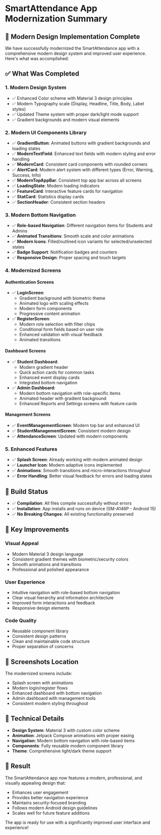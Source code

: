 # SmartAttendance App Modernization Summary

## 🎨 Modern Design Implementation Complete

We have successfully modernized the SmartAttendance app with a comprehensive modern design system and improved user experience. Here's what was accomplished:

## ✅ What Was Completed

### 1. **Modern Design System**
- ✅ Enhanced Color scheme with Material 3 design principles
- ✅ Modern Typography scale (Display, Headline, Title, Body, Label styles)
- ✅ Updated Theme system with proper dark/light mode support
- ✅ Gradient backgrounds and modern visual elements

### 2. **Modern UI Components Library**
- ✅ **GradientButton**: Animated buttons with gradient backgrounds and loading states
- ✅ **ModernTextField**: Enhanced text fields with modern styling and error handling
- ✅ **ModernCard**: Consistent card components with rounded corners
- ✅ **AlertCard**: Modern alert system with different types (Error, Warning, Success, Info)
- ✅ **ModernTopAppBar**: Consistent top app bar across all screens
- ✅ **LoadingState**: Modern loading indicators
- ✅ **FeatureCard**: Interactive feature cards for navigation
- ✅ **StatCard**: Statistics display cards
- ✅ **SectionHeader**: Consistent section headers

### 3. **Modern Bottom Navigation**
- ✅ **Role-based Navigation**: Different navigation items for Students and Admins
- ✅ **Animated Transitions**: Smooth scale and color animations
- ✅ **Modern Icons**: Filled/outlined icon variants for selected/unselected states
- ✅ **Badge Support**: Notification badges and counters
- ✅ **Responsive Design**: Proper spacing and touch targets

### 4. **Modernized Screens**

#### **Authentication Screens**
- ✅ **LoginScreen**: 
  - Gradient background with biometric theme
  - Animated logo with scaling effects
  - Modern form components
  - Progressive content animation
- ✅ **RegisterScreen**:
  - Modern role selection with filter chips
  - Conditional form fields based on user role
  - Enhanced validation with visual feedback
  - Animated transitions

#### **Dashboard Screens**
- ✅ **Student Dashboard**:
  - Modern gradient header
  - Quick action cards for common tasks
  - Enhanced event display cards
  - Integrated bottom navigation
- ✅ **Admin Dashboard**:
  - Modern bottom navigation with role-specific items
  - Animated header with gradient background
  - Enhanced Reports and Settings screens with feature cards

#### **Management Screens**
- ✅ **EventManagementScreen**: Modern top bar and enhanced UI
- ✅ **StudentManagementScreen**: Consistent modern design
- ✅ **AttendanceScreen**: Updated with modern components

### 5. **Enhanced Features**
- ✅ **Splash Screen**: Already working with modern animated design
- ✅ **Launcher Icon**: Modern adaptive icons implemented
- ✅ **Animations**: Smooth transitions and micro-interactions throughout
- ✅ **Error Handling**: Better visual feedback for errors and loading states

## 🚀 Build Status
- ✅ **Compilation**: All files compile successfully without errors
- ✅ **Installation**: App installs and runs on device (SM-A146P - Android 15)
- ✅ **No Breaking Changes**: All existing functionality preserved

## 🎯 Key Improvements

### **Visual Appeal**
- Modern Material 3 design language
- Consistent gradient themes with biometric/security colors
- Smooth animations and transitions
- Professional and polished appearance

### **User Experience**
- Intuitive navigation with role-based bottom navigation
- Clear visual hierarchy and information architecture
- Improved form interactions and feedback
- Responsive design elements

### **Code Quality**
- Reusable component library
- Consistent design patterns
- Clean and maintainable code structure
- Proper separation of concerns

## 📱 Screenshots Location
The modernized screens include:
- Splash screen with animations
- Modern login/register flows
- Enhanced dashboard with bottom navigation
- Admin dashboard with management tools
- Consistent modern styling throughout

## 🔧 Technical Details
- **Design System**: Material 3 with custom color scheme
- **Animation**: Jetpack Compose animations with proper easing
- **Navigation**: Modern bottom navigation with role-based items
- **Components**: Fully reusable modern component library
- **Theme**: Comprehensive light/dark theme support

## 🎉 Result
The SmartAttendance app now features a modern, professional, and visually appealing design that:
- Enhances user engagement
- Provides better navigation experience
- Maintains security-focused branding
- Follows modern Android design guidelines
- Scales well for future feature additions

The app is ready for use with a significantly improved user interface and experience!